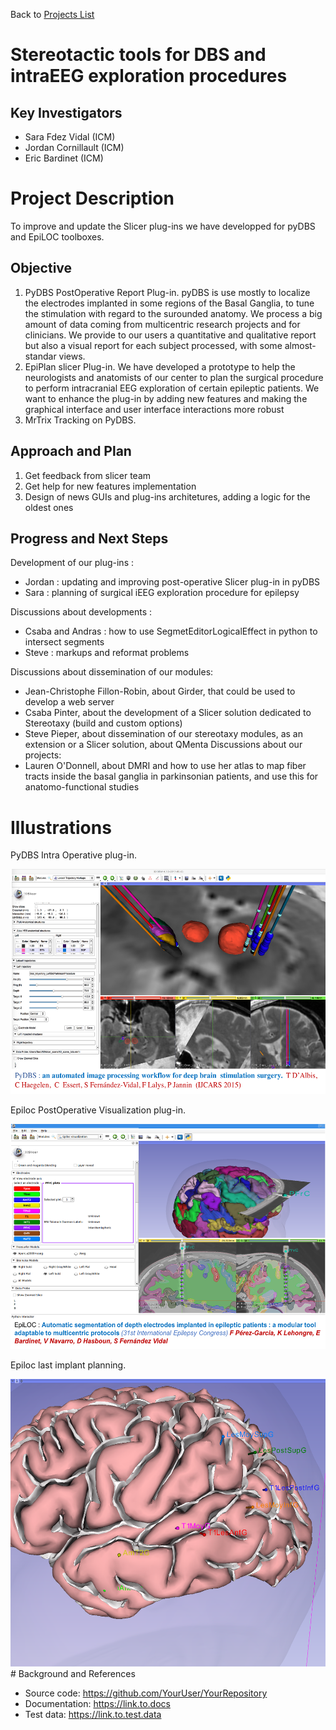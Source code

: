 Back to [Projects List](../../README.md#ProjectsList)

# Stereotactic tools for DBS and intraEEG exploration procedures

## Key Investigators

- Sara Fdez Vidal (ICM)
- Jordan Cornillault (ICM)
- Eric Bardinet (ICM)

# Project Description

To improve and update the Slicer plug-ins we have developped for pyDBS and EpiLOC toolboxes.

## Objective

1. PyDBS PostOperative Report Plug-in. pyDBS is use mostly to localize the electrodes implanted in some regions of the Basal Ganglia, to tune the stimulation with regard to the surounded anatomy. We process a big amount of data coming from multicentric research projects and for clinicians. We provide to our users a quantitative and qualitative report but also a visual report for each subject processed, with some almost-standar views. 
2. EpiPlan slicer Plug-in. We have developed a prototype to help the neurologists and anatomists of our center to plan the surgical procedure to perform intracranial EEG exploration of certain epileptic patients. We want to enhance the plug-in by adding new features and making the graphical interface and user interface interactions more robust
3. MrTrix Tracking on PyDBS. 

## Approach and Plan
1. Get feedback from slicer team
2. Get help for new features implementation
2. Design of news GUIs and plug-ins architetures, adding a logic for the oldest ones

## Progress and Next Steps

<!--Describe progress and next steps in a few bullet points as you are making progress.-->
Development of our plug-ins :
  - Jordan : updating and improving post-operative Slicer plug-in in pyDBS
  - Sara : planning of surgical iEEG exploration procedure for epilepsy

Discussions about developments :
- Csaba and Andras :  how to use  SegmetEditorLogicalEffect in python to intersect segments
- Steve : markups and reformat problems

Discussions about dissemination of our modules:
- Jean-Christophe Fillon-Robin, about Girder, that could be used to develop a web server
- Csaba Pinter, about the development of a Slicer solution dedicated to Stereotaxy (build and custom options)
- Steve Pieper, about dissemination of our stereotaxy modules, as an extension or a Slicer solution, about QMenta
Discussions about our projects:
- Lauren O'Donnell, about DMRI and how to use her atlas to map fiber tracts inside the basal ganglia in parkinsonian patients, and use this for anatomo-functional studies


# Illustrations

PyDBS Intra Operative plug-in.

<img src="pydbs-Ima2.png"  height="360">

Epiloc PostOperative Visualization plug-in.

<img src="Epiloc-ima-1.png" height="360">

Epiloc  last implant planning.

<img src="dh.png" height="460">
# Background and References

<!--Use this space for information that may help people better understand your project, like links to papers, source code, or data.-->

- Source code: https://github.com/YourUser/YourRepository
- Documentation: https://link.to.docs
- Test data: https://link.to.test.data
